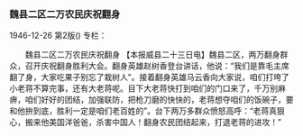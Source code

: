 ### 魏县二区二万农民庆祝翻身

1946-12-26
第2版()
专栏：

　　魏县二区二万农民庆祝翻身
    【本报威县二十三日电】魏县二区，两万翻身群众，召开庆祝翻身胜利大会。翻身英雄赵树香登台讲话，他说：“我们是靠毛主席翻了身，大家吃果子别忘了栽树人”。接着翻身英雄马云香向大家说，咱们打垮了小老蒋不算完事，还有大老蒋呢。目下大老蒋快打到咱们的门口来了，千万别麻痹，咱们好好的团结，加强联防，把枪刀磨的快快的，老蒋想夺咱们的饭碗子，要和他拚到底，胜利一定是咱们老百姓的”。台下两万多群众愤怒高呼：“老蒋真狠心，搬来他美国洋爸爸，杀害中国人！翻身农民团结起来，打退老蒋的进攻！”
